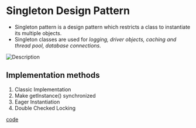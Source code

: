# Singleton Design Pattern

* Singleton pattern is a design pattern which restricts a class to instantiate its multiple objects.
* Singleton classes are used for _logging, driver objects, caching and thread pool, database connections._

![Description](../../.gitbook/assets/SINGLEton.png)

## Implementation methods

1. Classic Implementation
2. Make getInstance\(\) synchronized
3. Eager Instantiation
4. Double Checked Locking

[code](https://www.geeksforgeeks.org/singleton-design-pattern/?ref=rp)

